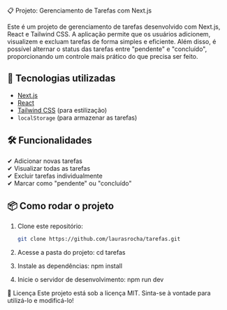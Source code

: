 📋 Projeto: Gerenciamento de Tarefas com Next.js

Este é um projeto de gerenciamento de tarefas desenvolvido com Next.js, React e Tailwind CSS. A aplicação permite que os usuários adicionem, visualizem e excluam tarefas de forma simples e eficiente. Além disso, é possível alternar o status das tarefas entre "pendente" e "concluído", proporcionando um controle mais prático do que precisa ser feito.

## 🚀 Tecnologias utilizadas

- [Next.js](https://nextjs.org/)
- [React](https://react.dev/)
- [Tailwind CSS](https://tailwindcss.com/) (para estilização)
- `localStorage` (para armazenar as tarefas)

## 🛠 Funcionalidades

✔ Adicionar novas tarefas  
✔ Visualizar todas as tarefas  
✔ Excluir tarefas individualmente  
✔ Marcar como "pendente" ou "concluído"  

## 📦 Como rodar o projeto

1. Clone este repositório:
   ```bash
   git clone https://github.com/laurasrocha/tarefas.git

2. Acesse a pasta do projeto:
 cd tarefas

3. Instale as dependências:
   npm install

4. Inicie o servidor de desenvolvimento:
   npm run dev

📜 Licença
Este projeto está sob a licença MIT. Sinta-se à vontade para utilizá-lo e modificá-lo!



